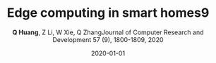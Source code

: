 ---
title: "Edge computing in smart homes9"
collection: publications
permalink: "/publication/2020-01-01"
excerpt: ""
date: "2020-01-01"
venue: "Journal of Computer Research and Development 57 (9), 1800-1809, 2020"
paperurl: 
author: "<strong>Q Huang</strong>, Z Li, W Xie, Q ZhangJournal of Computer Research and Development 57 (9), 1800-1809, 2020"
poster:
remark:
---